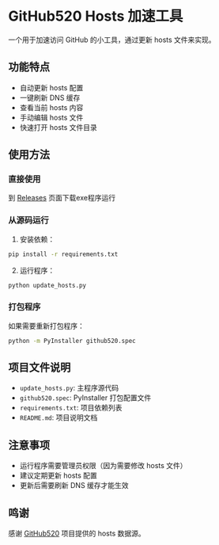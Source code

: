 # GitHub520 Hosts 加速工具

一个用于加速访问 GitHub 的小工具，通过更新 hosts 文件来实现。

## 功能特点

- 自动更新 hosts 配置
- 一键刷新 DNS 缓存
- 查看当前 hosts 内容
- 手动编辑 hosts 文件
- 快速打开 hosts 文件目录

## 使用方法

### 直接使用

到 [Releases](https://github.com/abcdream-Lary/github-hosts-tool/edit/main/Releases/) 页面下载exe程序运行

### 从源码运行

1. 安装依赖：

```bash
pip install -r requirements.txt
```

2. 运行程序：

```bash
python update_hosts.py
```

### 打包程序

如果需要重新打包程序：

```bash
python -m PyInstaller github520.spec
```

## 项目文件说明

- `update_hosts.py`: 主程序源代码
- `github520.spec`: PyInstaller 打包配置文件
- `requirements.txt`: 项目依赖列表
- `README.md`: 项目说明文档

## 注意事项

- 运行程序需要管理员权限（因为需要修改 hosts 文件）
- 建议定期更新 hosts 配置
- 更新后需要刷新 DNS 缓存才能生效

## 鸣谢

感谢 [GitHub520](https://github.com/521xueweihan/GitHub520) 项目提供的 hosts 数据源。
